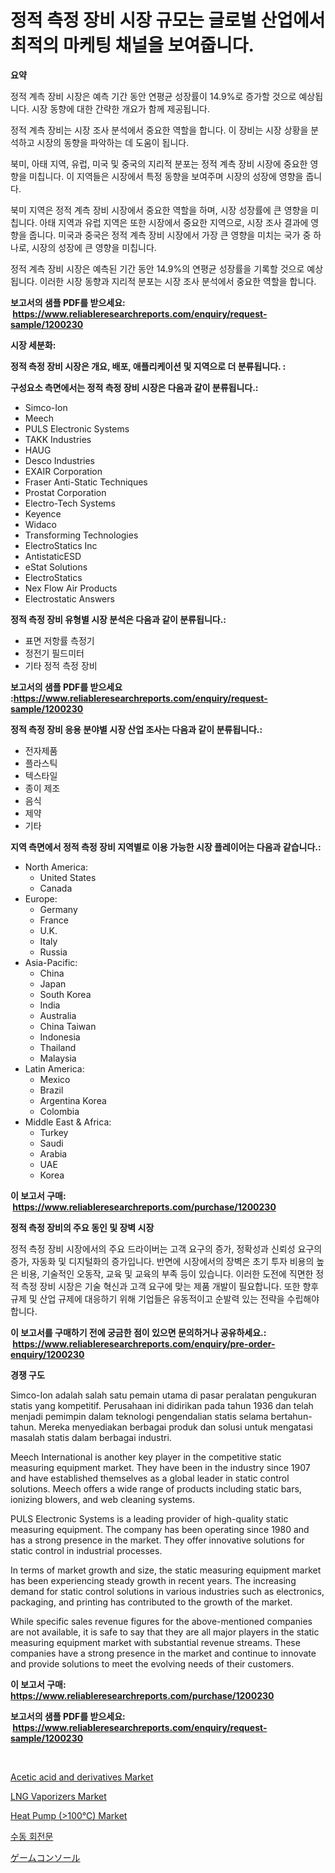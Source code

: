 <p><h1>정적 측정 장비 시장 규모는 글로벌 산업에서 최적의 마케팅 채널을 보여줍니다.</h1></p><p><strong>요약</strong></p>
<p><p>정적 계측 장비 시장은 예측 기간 동안 연평균 성장률이 14.9%로 증가할 것으로 예상됩니다. 시장 동향에 대한 간략한 개요가 함께 제공됩니다.</p><p>정적 계측 장비는 시장 조사 분석에서 중요한 역할을 합니다. 이 장비는 시장 상황을 분석하고 시장의 동향을 파악하는 데 도움이 됩니다.</p><p>북미, 아태 지역, 유럽, 미국 및 중국의 지리적 분포는 정적 계측 장비 시장에 중요한 영향을 미칩니다. 이 지역들은 시장에서 특정 동향을 보여주며 시장의 성장에 영향을 줍니다.</p><p>북미 지역은 정적 계측 장비 시장에서 중요한 역할을 하며, 시장 성장률에 큰 영향을 미칩니다. 아태 지역과 유럽 지역은 또한 시장에서 중요한 지역으로, 시장 조사 결과에 영향을 줍니다. 미국과 중국은 정적 계측 장비 시장에서 가장 큰 영향을 미치는 국가 중 하나로, 시장의 성장에 큰 영향을 미칩니다.</p><p>정적 계측 장비 시장은 예측된 기간 동안 14.9%의 연평균 성장률을 기록할 것으로 예상됩니다. 이러한 시장 동향과 지리적 분포는 시장 조사 분석에서 중요한 역할을 합니다.</p></p>
<p><strong>보고서의 샘플 PDF를 받으세요: &nbsp;<a href="https://www.reliableresearchreports.com/enquiry/request-sample/1200230">https://www.reliableresearchreports.com/enquiry/request-sample/1200230</a></strong></p>
<p><strong>시장 세분화:</strong></p>
<p><strong> 정적 측정 장비 시장은 개요, 배포, 애플리케이션 및 지역으로 더 분류됩니다. :</strong></p>
<p><strong>구성요소 측면에서는 정적 측정 장비 시장은 다음과 같이 분류됩니다.:</strong></p>
<p><ul><li>Simco-Ion</li><li>Meech</li><li>PULS Electronic Systems</li><li>TAKK Industries</li><li>HAUG</li><li>Desco Industries</li><li>EXAIR Corporation</li><li>Fraser Anti-Static Techniques</li><li>Prostat Corporation</li><li>Electro-Tech Systems</li><li>Keyence</li><li>Widaco</li><li>Transforming Technologies</li><li>ElectroStatics Inc</li><li>AntistaticESD</li><li>eStat Solutions</li><li>ElectroStatics</li><li>Nex Flow Air Products</li><li>Electrostatic Answers</li></ul></p>
<p><strong> 정적 측정 장비 유형별 시장 분석은 다음과 같이 분류됩니다.:</strong></p>
<p><ul><li>표면 저항률 측정기</li><li>정전기 필드미터</li><li>기타 정적 측정 장비</li></ul></p>
<p><strong>보고서의 샘플 PDF를 받으세요 :<a href="https://www.reliableresearchreports.com/enquiry/request-sample/1200230">https://www.reliableresearchreports.com/enquiry/request-sample/1200230</a></strong></p>
<p><strong> 정적 측정 장비 응용 분야별 시장 산업 조사는 다음과 같이 분류됩니다.:</strong></p>
<p><ul><li>전자제품</li><li>플라스틱</li><li>텍스타일</li><li>종이 제조</li><li>음식</li><li>제약</li><li>기타</li></ul></p>
<p><strong>지역 측면에서 정적 측정 장비 지역별로 이용 가능한 시장 플레이어는 다음과 같습니다.:</strong></p>
<p><ul>
    <li>
        North America:
        <ul>
            <li>United States</li>
            <li>Canada</li>
        </ul>
    </li>
    <li>
        Europe:
        <ul>
            <li>Germany</li>
            <li>France</li>
            <li>U.K.</li>
            <li>Italy</li>
            <li>Russia</li>
        </ul>
    </li>
    <li>
        Asia-Pacific:
        <ul>
            <li>China</li>
            <li>Japan</li>
            <li>South Korea</li>
            <li>India</li>
            <li>Australia</li>
            <li>China Taiwan</li>
            <li>Indonesia</li>
            <li>Thailand</li>
            <li>Malaysia</li>
        </ul>
    </li>
    <li>
        Latin America:
        <ul>
            <li>Mexico</li>
            <li>Brazil</li>
            <li>Argentina Korea</li>
            <li>Colombia</li>
        </ul>
    </li>
    <li>
        Middle East & Africa:
        <ul>
            <li>Turkey</li>
            <li>Saudi</li>
            <li>Arabia</li>
            <li>UAE</li>
            <li>Korea</li>
        </ul>
    </li>
    </ul></p>
<p><strong>이 보고서 구매: &nbsp;<a href="https://www.reliableresearchreports.com/purchase/1200230">https://www.reliableresearchreports.com/purchase/1200230</a></strong></p>
<p><strong>정적 측정 장비의 주요 동인 및 장벽 시장</strong></p>
<p><p>정적 측정 장비 시장에서의 주요 드라이버는 고객 요구의 증가, 정확성과 신뢰성 요구의 증가, 자동화 및 디지털화의 증가입니다. 반면에 시장에서의 장벽은 초기 투자 비용의 높은 비용, 기술적인 오동작, 교육 및 교육의 부족 등이 있습니다. 이러한 도전에 직면한 정적 측정 장비 시장은 기술 혁신과 고객 요구에 맞는 제품 개발이 필요합니다. 또한 향후 규제 및 산업 규제에 대응하기 위해 기업들은 유동적이고 순발력 있는 전략을 수립해야 합니다.</p></p>
<p><strong>이 보고서를 구매하기 전에 궁금한 점이 있으면 문의하거나 공유하세요.: &nbsp;<a href="https://www.reliableresearchreports.com/enquiry/pre-order-enquiry/1200230">https://www.reliableresearchreports.com/enquiry/pre-order-enquiry/1200230</a></strong></p>
<p><strong>경쟁 구도</strong></p>
<p><p>Simco-Ion adalah salah satu pemain utama di pasar peralatan pengukuran statis yang kompetitif. Perusahaan ini didirikan pada tahun 1936 dan telah menjadi pemimpin dalam teknologi pengendalian statis selama bertahun-tahun. Mereka menyediakan berbagai produk dan solusi untuk mengatasi masalah statis dalam berbagai industri.</p><p>Meech International is another key player in the competitive static measuring equipment market. They have been in the industry since 1907 and have established themselves as a global leader in static control solutions. Meech offers a wide range of products including static bars, ionizing blowers, and web cleaning systems.</p><p>PULS Electronic Systems is a leading provider of high-quality static measuring equipment. The company has been operating since 1980 and has a strong presence in the market. They offer innovative solutions for static control in industrial processes.</p><p>In terms of market growth and size, the static measuring equipment market has been experiencing steady growth in recent years. The increasing demand for static control solutions in various industries such as electronics, packaging, and printing has contributed to the growth of the market.</p><p>While specific sales revenue figures for the above-mentioned companies are not available, it is safe to say that they are all major players in the static measuring equipment market with substantial revenue streams. These companies have a strong presence in the market and continue to innovate and provide solutions to meet the evolving needs of their customers.</p></p>
<p><strong>이 보고서 구매: &nbsp; <a href="https://www.reliableresearchreports.com/purchase/1200230">https://www.reliableresearchreports.com/purchase/1200230</a></strong></p>
<p><strong>보고서의 샘플 PDF를 받으세요: &nbsp;<a href="https://www.reliableresearchreports.com/enquiry/request-sample/1200230">https://www.reliableresearchreports.com/enquiry/request-sample/1200230</a></strong><strong></strong></p>
<p>&nbsp;</p>
<p><p><a href="https://github.com/joannesouthgate/Market-Research-Report-List-2/blob/main/acetic-acid-and-derivatives-market.md">Acetic acid and derivatives Market</a></p><p><a href="https://issuu.com/reportprime-2/docs/lng-vaporizers-market-size-2030.pptx">LNG Vaporizers Market</a></p><p><a href="https://issuu.com/reportprime-2/docs/heat-pump-gt100-market-size-2030.pptx">Heat Pump (&gt;100℃) Market</a></p><p><a href="https://medium.com/@sybleferry/2024%EB%85%84%EB%B6%80%ED%84%B0-2031%EB%85%84%EA%B9%8C%EC%A7%80%EC%9D%98-%EA%B8%B0%EA%B0%84%EC%97%90-%EB%8C%80%ED%95%9C-%EC%88%98%EB%8F%99-%ED%9A%8C%EC%A0%84%EB%AC%B8-%EC%8B%9C%EC%9E%A5-%EB%B6%84%EC%84%9D-%EB%B0%8F-%EA%B7%9C%EB%AA%A8-%EC%98%88%EC%B8%A1-cb3dbedc77ce">수동 회전문</a></p><p><a href="https://medium.com/@matteills7854/%E3%82%B2%E3%83%BC%E3%83%A0%E6%A9%9F%E5%B8%82%E5%A0%B4%E3%81%AE%E8%A6%8F%E6%A8%A1%E3%81%A8%E5%B8%82%E5%A0%B4%E5%8B%95%E5%90%91-%E5%AE%8C%E5%85%A8%E3%81%AA%E6%A5%AD%E7%95%8C%E6%A6%82%E8%A6%81-2024%E5%B9%B4%E3%81%8B%E3%82%892031%E5%B9%B4%E3%81%BE%E3%81%A7-9bc29ca609d7">ゲームコンソール</a></p></p>
